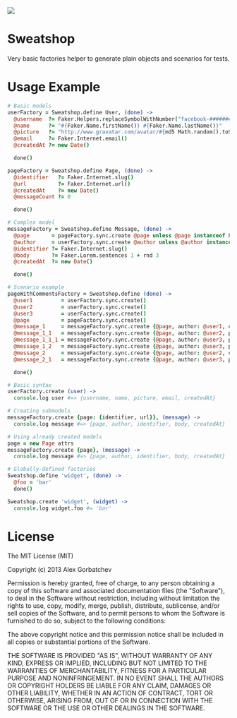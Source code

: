 <a href="https://david-dm.org/alexgorbatchev/sweatshop" title="Dependency status"><img src="https://david-dm.org/alexgorbatchev/sweatshop.png"/></a>

# Sweatshop

Very basic factories helper to generate plain objects and scenarios for tests.

# Usage Example

```coffeescript
# Basic models
userFactory = Sweatshop.define User, (done) ->
  @username  ?= Faker.Helpers.replaceSymbolWithNumber("facebook-##########")
  @name      ?= "#{Faker.Name.firstName()} #{Faker.Name.lastName()}"
  @picture   ?= "http://www.gravatar.com/avatar/#{md5 Math.random().toString()}?d=identicon&f=y"
  @email     ?= Faker.Internet.email()
  @createdAt ?= new Date()

  done()

pageFactory = Sweatshop.define Page, (done) ->
  @identifier   ?= Faker.Internet.slug()
  @url          ?= Faker.Internet.url()
  @createdAt    ?= new Date()
  @messageCount ?= 0

  done()

# Complex model
messageFactory = Sweatshop.define Message, (done) ->
  @page       = pageFactory.sync.create @page unless @page instanceof Page
  @author     = userFactory.sync.create @author unless @author instanceof User
  @identifier ?= Faker.Internet.slug()
  @body       ?= Faker.Lorem.sentences 1 + rnd 3
  @createdAt  ?= new Date()

  done()

# Scenario example
pageWithCommentsFactory = Sweatshop.define (done) ->
  @user1         = userFactory.sync.create()
  @user2         = userFactory.sync.create()
  @user3         = userFactory.sync.create()
  @page          = pageFactory.sync.create()
  @message_1     = messageFactory.sync.create {@page, author: @user1, createdAt: new Date('2013-03-03 10:00')}
  @message_1_1   = messageFactory.sync.create {@page, author: @user2, parent: @message_1}
  @message_1_1_1 = messageFactory.sync.create {@page, author: @user3, parent: @message_1_1}
  @message_1_2   = messageFactory.sync.create {@page, author: @user3, parent: @message_1}
  @message_2     = messageFactory.sync.create {@page, author: @user2, createdAt: new Date('2013-03-03 9:00')}
  @message_2_1   = messageFactory.sync.create {@page, author: @user3, parent: @message_2}

  done()

# Basic syntax
userFactory.create (user) ->
  console.log user #=> {username, name, picture, email, createdAt}

# Creating submodels
messageFactory.create {page: {identifier, url}}, (message) ->
  console.log message #=> {page, author, identifier, body, createdAt}

# Using already created models
page = new Page attrs
messageFactory.create {page}, (message) ->
  console.log message #=> {page, author, identifier, body, createdAt}

# Globally-defined factories
Sweatshop.define 'widget', (done) ->
  @foo = 'bar'
  done()

Sweatshop.create 'widget', (widget) ->
  console.log widget.foo #= 'bar'
```

# License

The MIT License (MIT)

Copyright (c) 2013 Alex Gorbatchev

Permission is hereby granted, free of charge, to any person obtaining a copy
of this software and associated documentation files (the "Software"), to deal
in the Software without restriction, including without limitation the rights
to use, copy, modify, merge, publish, distribute, sublicense, and/or sell
copies of the Software, and to permit persons to whom the Software is
furnished to do so, subject to the following conditions:

The above copyright notice and this permission notice shall be included in
all copies or substantial portions of the Software.

THE SOFTWARE IS PROVIDED "AS IS", WITHOUT WARRANTY OF ANY KIND, EXPRESS OR
IMPLIED, INCLUDING BUT NOT LIMITED TO THE WARRANTIES OF MERCHANTABILITY,
FITNESS FOR A PARTICULAR PURPOSE AND NONINFRINGEMENT. IN NO EVENT SHALL THE
AUTHORS OR COPYRIGHT HOLDERS BE LIABLE FOR ANY CLAIM, DAMAGES OR OTHER
LIABILITY, WHETHER IN AN ACTION OF CONTRACT, TORT OR OTHERWISE, ARISING FROM,
OUT OF OR IN CONNECTION WITH THE SOFTWARE OR THE USE OR OTHER DEALINGS IN
THE SOFTWARE.
